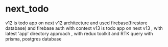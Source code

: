 # next_todo
v12 is todo app on next v12 architecture and used firebase(firestore database) and firebase auth with context
v13 is todo app on next v13 , with latest 'app'  directory approach , with redux toolkit and RTK query with prisma, postgres database    
